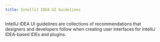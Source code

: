 ```yaml
---
title: IntelliJ IDEA UI Guidelines
---
```


IntelliJ IDEA UI guidelines are collections of recommendations that designers and developers follow when creating user interfaces for IntelliJ IDEA-based IDEs and plugins.
